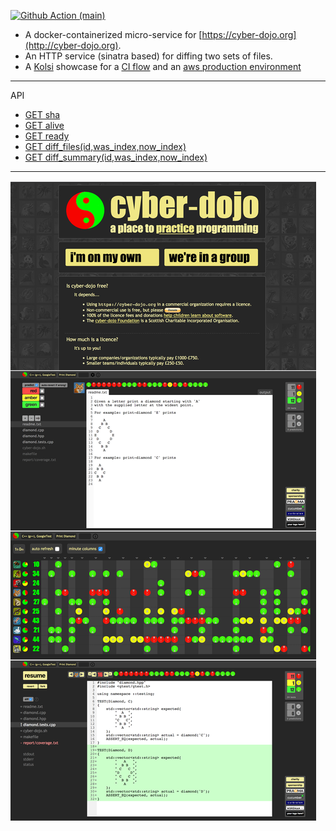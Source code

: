 [![Github Action (main)](https://github.com/cyber-dojo/differ/actions/workflows/main.yml/badge.svg)](https://github.com/cyber-dojo/differ/actions)

- A docker-containerized micro-service for [https://cyber-dojo.org](http://cyber-dojo.org).
- An HTTP service (sinatra based) for diffing two sets of files.
- A [Kolsi](https://www.kosli.com/) showcase for a [CI flow](https://app.kosli.com/cyber-dojo/flows/differ/artifacts/) and an [aws production environment](https://app.kosli.com/cyber-dojo/environments/aws-prod/snapshots/)

***
API

* [GET sha](docs/api.md#get-sha)
* [GET alive](docs/api.md#get-alive)  
* [GET ready](docs/api.md#get-ready)
* [GET diff_files(id,was_index,now_index)](docs/api.md#get-diff_filesidwas_indexnow_index)
* [GET diff_summary(id,was_index,now_index)](docs/api.md#get-diff_summaryidwas_indexnow_index)

***

![cyber-dojo.org home page](https://github.com/cyber-dojo/cyber-dojo/blob/master/shared/home_page_snapshot.png)
